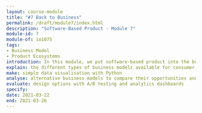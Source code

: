 ```yaml
---
layout: course-module
title: "#7 Back to Business"
permalink: /draft/module7/index.html
description: "Software-Based Product - Module 7"
module-id: 7
module-of: io1075
tags:
- Business Model
- Product Ecosystems
introduction: In this module, we put software-based product into the business context. You will learn about the main business model for this type of product. In the lab experiment you will conduct an A/B test to evaluate two design option of your GoodNight Lamp. The assignment will focus on generating basic analytics charts to visualise how the GoodNight Lamp is being used.
explain: the different types of business models available for consumer digital products
make: simple data visualisation with Python
analyse: alternative business models to compare their opportunities and limitation in a connected home context
evaluate: design options with A/B testing and analytics dashboards
specify:
date: 2021-03-22
end: 2021-03-26
---
```

